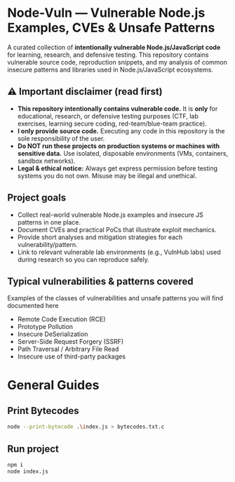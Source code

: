 # Node-Vuln — Vulnerable Node.js Examples, CVEs & Unsafe Patterns

A curated collection of **intentionally vulnerable Node.js/JavaScript code** for learning, research, and defensive testing.
This repository contains vulnerable source code, reproduction snippets, and my analysis of common insecure patterns and libraries used in Node.js/JavaScript ecosystems.


## ⚠️ Important disclaimer (read first)

* **This repository intentionally contains vulnerable code.** It is **only** for educational, research, or defensive testing purposes (CTF, lab exercises, learning secure coding, red-team/blue-team practice).
* **I only provide source code.** Executing any code in this repository is the sole responsibility of the user.
* **Do NOT run these projects on production systems or machines with sensitive data.** Use isolated, disposable environments (VMs, containers, sandbox networks).
* **Legal & ethical notice:** Always get express permission before testing systems you do not own. Misuse may be illegal and unethical.



## Project goals

* Collect real-world vulnerable Node.js examples and insecure JS patterns in one place.
* Document CVEs and practical PoCs that illustrate exploit mechanics.
* Provide short analyses and mitigation strategies for each vulnerability/pattern.
* Link to relevant vulnerable lab environments (e.g., VulnHub labs) used during research so you can reproduce safely.


## Typical vulnerabilities & patterns covered

Examples of the classes of vulnerabilities and unsafe patterns you will find documented here

* Remote Code Execution (RCE) 
* Prototype Pollution
* Insecure DeSerialization
* Server-Side Request Forgery (SSRF)
* Path Traversal / Arbitrary File Read
* Insecure use of third-party packages 

# General Guides
## Print Bytecodes
```bash
node --print-bytecode .\index.js > bytecodes.txt.c
```
## Run project
```bash
npm i
node index.js
```

